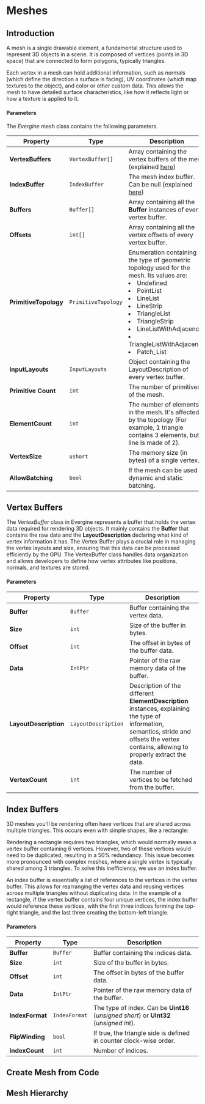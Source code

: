 # Meshes

## Introduction

A mesh is a single drawable element, a fundamental structure used to represent 3D objects in a scene. It is composed of vertices (points in 3D space) that are connected to form polygons, typically triangles.

Each vertex in a mesh can hold additional information, such as normals (which define the direction a surface is facing), UV coordinates (which map textures to the object), and color or other custom data. This allows the mesh to have detailed surface characteristics, like how it reflects light or how a texture is applied to it. 

#### Parameters
The *Evergine* mesh class contains the following parameters.

| Property | Type | Description |
|----------| ---- |-------------|
| **VertexBuffers** | `VertexBuffer[]` | Array containing  the vertex buffers of the mesh (explained [here](#vertex-buffers)) |
| **IndexBuffer** | `IndexBuffer` | The mesh index buffer. Can be null (explained [here](#index-buffers))|
| **Buffers** | `Buffer[]` | Array containing all the **Buffer** instances of every vertex buffer. |
| **Offsets** | `int[]` |Array containing all the vertex offsets of every vertex buffer. |
| **PrimitiveTopology** | `PrimitiveTopology` | Enumeration containing the type of geometric topology used for the  mesh.  Its values are: <li>Undefined</li><li>PointList</li><li>LineList</li><li>LineStrip</li><li>TriangleList</li><li>TriangleStrip</li><li>LineListWithAdjacency</li><li>TriangleListWithAdjacency</li><li>Patch_List</li> |
| **InputLayouts** | `InputLayouts` | Object containing the LayoutDescription of every vertex buffer.|
| **Primitive Count** | `int` | The number of primitives of the mesh. |
| **ElementCount** | `int` | The number of elements in the mesh. It's affected by the topology (For example, 1 triangle contains 3 elements, but 1 line is made of 2).|
| **VertexSize** | `ushort` | The memory size (in bytes) of a single vertex.
| **AllowBatching** | `bool` | If the mesh can be used in dynamic and static batching.|

## Vertex Buffers

The *VertexBuffer* class in Evergine represents a buffer that holds the vertex data required for rendering 3D objects. 
It mainly contains the **Buffer** that contains the raw data and the **LayoutDescription** declaring what kind of vertex information it has.
The Vertex Buffer plays a crucial role in managing the vertex layouts and size, ensuring that this data can be processed efficiently by the GPU. The VertexBuffer class handles data organization and allows developers to define how vertex attributes like positions, normals, and textures are stored.

#### Parameters
| Property | Type | Description |
|----------|------|-------------|
| **Buffer** | `Buffer` | Buffer containing the vertex data. |
| **Size** | `int` | Size of the buffer in bytes. |
| **Offset** | `int` | The offset in  bytes of the buffer data. |
| **Data** | `IntPtr` | Pointer of the raw memory data of the buffer. | 
| **LayoutDescription** | `LayoutDescription` | Description of the different **ElementDescription** instances, explaining the type of information, semantics, stride and offsets the vertex contains, allowing to properly extract the data. |
| **VertexCount** | `int` | The number of vertices to be fetched from the buffer. |

## Index Buffers

3D meshes you'll be rendering often have vertices that are shared across multiple triangles. This occurs even with simple shapes, like a rectangle:

Rendering a rectangle requires two triangles, which would normally mean a vertex buffer containing 6 vertices. However, two of these vertices would need to be duplicated, resulting in a 50% redundancy. This issue becomes more pronounced with complex meshes, where a single vertex is typically shared among 3 triangles. To solve this inefficiency, we use an index buffer.

An index buffer is essentially a list of references to the vertices in the vertex buffer. This allows for rearranging the vertex data and reusing vertices across multiple triangles without duplicating data. In the example of a rectangle, if the vertex buffer contains four unique vertices, the index buffer would reference these vertices, with the first three indices forming the top-right triangle, and the last three creating the bottom-left triangle.

#### Parameters
| Property | Type | Description |
|----------|------|-------------|
| **Buffer** | `Buffer` | Buffer containing the indices data. |
| **Size** | `int` | Size of the buffer in bytes. |
| **Offset** | `int` | The offset in  bytes of the buffer data. |
| **Data** | `IntPtr` | Pointer of the raw memory data of the buffer. | 
| **IndexFormat** | `IndexFormat` | The type of index. Can be **Uint16** (_unsigned short_) or **UInt32** (_unsigned int_). |
| **FlipWinding** | `bool` | If true, the triangle side is defined in counter clock-wise order. |
| **IndexCount** | `int` | Number of indices. |


## Create Mesh from Code

## Mesh Hierarchy